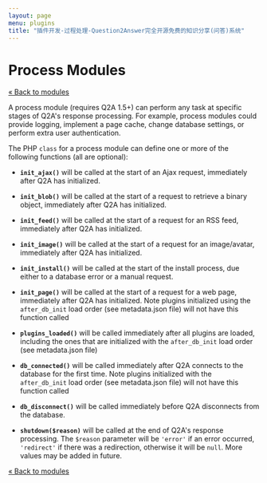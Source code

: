 ```yaml
---
layout: page
menu: plugins
title: "插件开发-过程处理-Question2Answer完全开源免费的知识分享(问答)系统"
---
```


# Process Modules

[« Back to modules](/plugins/modules/)

A process module (requires Q2A 1.5+) can perform any task at specific stages of Q2A's response processing. For example, process modules could provide logging, implement a page cache, change database settings, or perform extra user authentication.

The PHP `class` for a process module can define one or more of the following functions (all are optional):

- **`init_ajax()`** will be called at the start of an Ajax request, immediately after Q2A has initialized.

- **`init_blob()`** will be called at the start of a request to retrieve a binary object, immediately after Q2A has initialized.

- **`init_feed()`** will be called at the start of a request for an RSS feed, immediately after Q2A has initialized.

- **`init_image()`** will be called at the start of a request for an image/avatar, immediately after Q2A has initialized.

- **`init_install()`** will be called at the start of the install process, due either to a database error or a manual request.

- **`init_page()`** will be called at the start of a request for a web page, immediately after Q2A has initialized. Note plugins initialized using the `after_db_init` load order (see metadata.json file) will not have this function called

- **`plugins_loaded()`** will be called immediately after all plugins are loaded, including the ones that are initialized with the `after_db_init` load order (see metadata.json file)

- **`db_connected()`** will be called immediately after Q2A connects to the database for the first time. Note plugins initialized with the `after_db_init` load order (see metadata.json file) will not have this function called

- **`db_disconnect()`** will be called immediately before Q2A disconnects from the database.

- **`shutdown($reason)`** will be called at the end of Q2A's response processing. The `$reason` parameter will be `'error'` if an error occurred, `'redirect'` if there was a redirection, otherwise it will be `null`. More values may be added in future.

[« Back to modules](/plugins/modules/)
